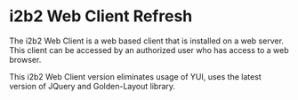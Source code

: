 # i2b2 Web Client Refresh

The i2b2 Web Client is a web based client that is installed on a web server. This client can be accessed by an authorized user who has access to a web browser. 

This i2b2 Web Client version eliminates usage of YUI, uses the latest version of JQuery and Golden-Layout library.

